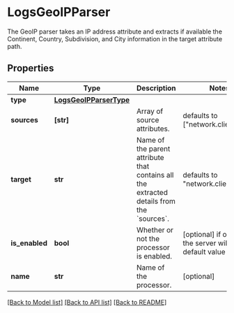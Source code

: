 # LogsGeoIPParser

The GeoIP parser takes an IP address attribute and extracts if available the Continent, Country, Subdivision, and City information in the target attribute path.

## Properties
Name | Type | Description | Notes
------------ | ------------- | ------------- | -------------
**type** | [**LogsGeoIPParserType**](LogsGeoIPParserType.md) |  | 
**sources** | **[str]** | Array of source attributes. | defaults to ["network.client.ip"]
**target** | **str** | Name of the parent attribute that contains all the extracted details from the &#x60;sources&#x60;. | defaults to "network.client.geoip"
**is_enabled** | **bool** | Whether or not the processor is enabled. | [optional]  if omitted the server will use the default value of False
**name** | **str** | Name of the processor. | [optional] 

[[Back to Model list]](README.md#documentation-for-models) [[Back to API list]](README.md#documentation-for-api-endpoints) [[Back to README]](README.md)


